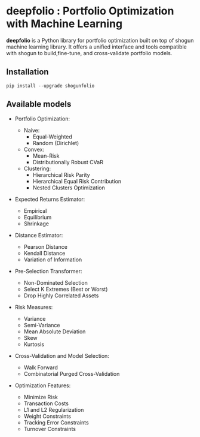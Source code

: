 # deepfolio : Portfolio Optimization with Machine Learning
**deepfolio** is a Python library for portfolio optimization built on top of shogun machine learning library.
It offers a unified interface and tools compatible with shogun to build,fine-tune, and cross-validate portfolio models.

## Installation

```
pip install --upgrade shogunfolio
```
## Available models

* Portfolio Optimization:
    * Naive:
        * Equal-Weighted
        * Random (Dirichlet)
    * Convex:
        * Mean-Risk
        * Distributionally Robust CVaR
    * Clustering:
        * Hierarchical Risk Parity
        * Hierarchical Equal Risk Contribution
        * Nested Clusters Optimization

* Expected Returns Estimator:
    * Empirical
    * Equilibrium
    * Shrinkage

* Distance Estimator:
    * Pearson Distance
    * Kendall Distance
    * Variation of Information

* Pre-Selection Transformer:
    * Non-Dominated Selection
    * Select K Extremes (Best or Worst)
    * Drop Highly Correlated Assets

* Risk Measures:
    * Variance
    * Semi-Variance
    * Mean Absolute Deviation
    * Skew
    * Kurtosis

* Cross-Validation and Model Selection:
    * Walk Forward
    * Combinatorial Purged Cross-Validation

* Optimization Features:
    * Minimize Risk
    * Transaction Costs
    * L1 and L2 Regularization
    * Weight Constraints
    * Tracking Error Constraints
    * Turnover Constraints

